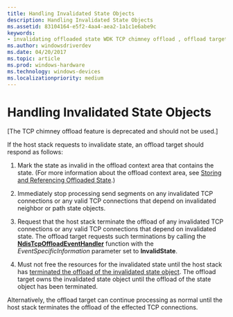 ```yaml
---
title: Handling Invalidated State Objects
description: Handling Invalidated State Objects
ms.assetid: 83104164-e5f2-4aa4-aea2-1a1c1e6abe9c
keywords:
- invalidating offloaded state WDK TCP chimney offload , offload target response
ms.author: windowsdriverdev
ms.date: 04/20/2017
ms.topic: article
ms.prod: windows-hardware
ms.technology: windows-devices
ms.localizationpriority: medium
---
```


# Handling Invalidated State Objects


\[The TCP chimney offload feature is deprecated and should not be used.\]




If the host stack requests to invalidate state, an offload target should respond as follows:

1.  Mark the state as invalid in the offload context area that contains the state. (For more information about the offload context area, see [Storing and Referencing Offloaded State](storing-and-referencing-offloaded-state.md).)

2.  Immediately stop processing send segments on any invalidated TCP connections or any valid TCP connections that depend on invalidated neighbor or path state objects.

3.  Request that the host stack terminate the offload of any invalidated TCP connections or any valid TCP connections that depend on invalidated state. The offload target requests such terminations by calling the [**NdisTcpOffloadEventHandler**](https://msdn.microsoft.com/library/windows/hardware/ff564595) function with the *EventSpecificInformation* parameter set to **InvalidState**.

4.  Must not free the resources for the invalidated state until the host stack has [terminated the offload of the invalidated state object](terminating-offload-state.md). The offload target owns the invalidated state object until the offload of the state object has been terminated.

Alternatively, the offload target can continue processing as normal until the host stack terminates the offload of the effected TCP connections.

 

 





